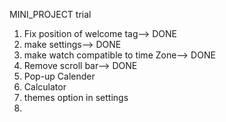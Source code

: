 MINI_PROJECT
trial

1. Fix position of welcome tag--> DONE
2. make settings--> DONE
3. make watch compatible to time Zone--> DONE
4. Remove scroll bar--> DONE
5. Pop-up Calender
6. Calculator
7. themes option in settings
8. 

